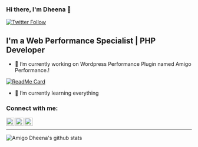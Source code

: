 ### Hi there, I'm Dheena 👋
[![Twitter Follow](https://img.shields.io/twitter/follow/amigodheena?color=1DA1F2&logo=twitter&style=for-the-badge)](https://twitter.com/intent/follow?original_referer=https%3A%2F%2Fgithub.com%2AmigoDheena&screen_name=Amigodheena)

## I'm a Web Performance Specialist | PHP Developer

- 🔭 I’m currently working on Wordpress Performance Plugin named Amigo Performance.!

[![ReadMe Card](https://github-readme-stats.vercel.app/api/pin/?username=AmigoDheena&repo=Amigo-Performance&theme=light)](https://github.com/AmigoDheena/Amigo-Performance)


- 🌱 I’m currently learning everything 

### Connect with me:

[<img align="left" alt="AmigoDheena | Twitter" width="22px" src="https://img.icons8.com/ios-filled/50/000000/twitter-circled.png" />][twitter]
[<img align="left" alt="AmigoDheena | Facebook" width="22px" src="https://img.icons8.com/android/24/000000/facebook-new.png" />][facebook]
[<img align="left" alt="AmigoDheena | Linkedin" width="22px" src="https://img.icons8.com/ios-filled/50/000000/linkedin-circled.png" />][linkedin]

<br />

---
![Amigo Dheena's github stats](https://github-readme-stats.vercel.app/api?username=AmigoDheena&show_icons=true&theme=light)



[twitter]: https://twitter.com/amigodheena
[facebook]: https://www.facebook.com/amigodheena
[linkedin]: https://linkedin.com/in/amigodheena
